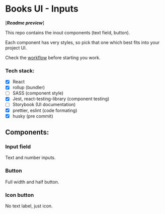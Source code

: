 # Books UI - Inputs

[___Readme preview___]

This repo contains the inout components (text field, button).

Each component has very styles, so pick that one which best fits into your project UI.

Check the [workflow](https://github.com/orgs/Books-UI/projects) before starting you work.

### Tech stack:
- [X] React
- [X] rollup (bundler)
- [ ] SASS (component style)
- [X] Jest, react-testing-library (component testing)
- [ ] Storybook (UI documentation)
- [X] prettier, eslint (code formating)
- [X] husky (pre commit)
## Components:

### Input field
Text and number inputs.


### Button
Full width and half button.


### Icon button
No text label, just icon.